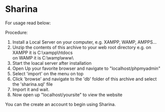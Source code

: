 # Sharina

For usage read below:

Procedure:
1. Install a Local Server on your computer, e.g. XAMPP, WAMP, AMPPS...
2. Unzip the contents of this archive to your web root directory
	e.g.
	on XAMPP it is C:\xampp\htdocs\
	on WAMP it is C:\wamp\www\
3. Start the loacal server after installation
4. Open Up your favorite browser and navigate to "localhost/phpmyadmin"
5. Select 'import' on the menu on top
6. Click 'browse' and navigate to the 'db' folder of this archive and select the 'sharina.sql' file
7. Import it and wait.
8. Now open up "localhost/yoursite" to view the website

You can the create an account to begin using Sharina.
